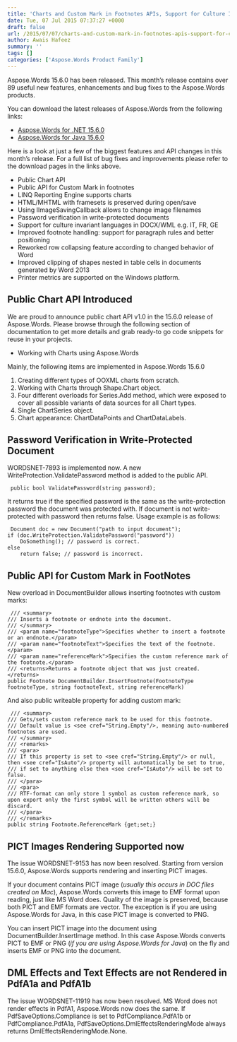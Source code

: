 ```yaml
---
title: 'Charts and Custom Mark in Footnotes APIs, Support for Culture Invariant Languages in DOCX/WML and many other Improvements Added in Aspose.Words 15.6.0'
date: Tue, 07 Jul 2015 07:37:27 +0000
draft: false
url: /2015/07/07/charts-and-custom-mark-in-footnotes-apis-support-for-culture-invariant-languages-in-docxwml-and-many-other-improvements-added-in-aspose.words-15.6.0/
author: Awais Hafeez
summary: ''
tags: []
categories: ['Aspose.Words Product Family']
---
```


[](http://www.aspose.com/.net/word-component.aspx)Aspose.Words 15.6.0 has been released. This month’s release contains over 89 useful new features, enhancements and bug fixes to the Aspose.Words products.

You can download the latest releases of Aspose.Words from the following links:

*   [Aspose.Words for .NET 15.6.0][1]
*   [Aspose.Words for Java 15.6.0][2]

Here is a look at just a few of the biggest features and API changes in this month’s release. For a full list of bug fixes and improvements please refer to the download pages in the links above.

*   Public Chart API
*   Public API for Custom Mark in footnotes
*   LINQ Reporting Engine supports charts
*   HTML/MHTML with framesets is preserved during open/save
*   Using IImageSavingCallback allows to change image filenames
*   Password verification in write-protected documents
*   Support for culture invariant languages in DOCX/WML e.g. IT, FR, GE
*   Improved footnote handling: support for paragraph rules and better positioning
*   Reworked row collapsing feature according to changed behavior of Word
*   Improved clipping of shapes nested in table cells in documents generated by Word 2013
*   Printer metrics are supported on the Windows platform.

## Public Chart API Introduced

We are proud to announce public chart API v1.0 in the 15.6.0 release of Aspose.Words. Please browse through the following section of documentation to get more details and grab ready-to go code snippets for reuse in your projects.

*   Working with Charts using Aspose.Words

Mainly, the following items are implemented in Aspose.Words 15.6.0

1.  Creating different types of OOXML charts from scratch.
2.  Working with Charts through Shape.Chart object.
3.  Four different overloads for Series.Add method, which were exposed to cover all possible variants of data sources for all Chart types.
4.  Single ChartSeries object.
5.  Chart appearance: ChartDataPoints and ChartDataLabels.

## Password Verification in Write-Protected Document

WORDSNET-7893 is implemented now. A new WriteProtection.ValidatePassword method is added to the public API.

```
 public bool ValidatePassword(string password); 
```

It returns true if the specified password is the same as the write-protection password the document was protected with. If document is not write-protected with password then returns false. Usage example is as follows:

```
 Document doc = new Document("path to input document");
if (doc.WriteProtection.ValidatePassword("password"))
    DoSomething(); // password is correct.
else
    return false; // password is incorrect. 
```

## Public API for Custom Mark in FootNotes

New overload in DocumentBuilder allows inserting footnotes with custom marks:

```
 /// <summary>
/// Inserts a footnote or endnote into the document.
/// </summary>
/// <param name="footnoteType">Specifies whether to insert a footnote or an endnote.</param>
/// <param name="footnoteText">Specifies the text of the footnote.</param>
/// <param name="referenceMark">Specifies the custom reference mark of the footnote.</param>
/// <returns>Returns a footnote object that was just created.</returns>
public Footnote DocumentBuilder.InsertFootnote(FootnoteType footnoteType, string footnoteText, string referenceMark) 
```

And also public writeable property for adding custom mark:

```
 /// <summary>
/// Gets/sets custom reference mark to be used for this footnote.
/// Default value is <see cref="String.Empty"/>, meaning auto-numbered footnotes are used.
/// </summary>
/// <remarks>
/// <para>
/// If this property is set to <see cref="String.Empty"/> or null, then <see cref="IsAuto"/> property will automatically be set to true,
/// if set to anything else then <see cref="IsAuto"/> will be set to false.
/// </para>
/// <para>
/// RTF-format can only store 1 symbol as custom reference mark, so upon export only the first symbol will be written others will be discard.
/// </para>
/// </remarks>
public string Footnote.ReferenceMark {get;set;} 
```

## PICT Images Rendering Supported now

The issue WORDSNET-9153 has now been resolved. Starting from version 15.6.0, Aspose.Words supports rendering and inserting PICT images.

If your document contains PICT image (_usually this occurs in DOC files created on Mac_), Aspose.Words converts this image to EMF format upon reading, just like MS Word does. Quality of the image is preserved, because both PICT and EMF formats are vector. The exception is if you are using Aspose.Words for Java, in this case PICT image is converted to PNG.

You can insert PICT image into the document using DocumentBuilder.InsertImage method. In this case Aspose.Words converts PICT to EMF or PNG (_if you are using Aspose.Words for Java_) on the fly and inserts EMF or PNG into the document.

## DML Effects and Text Effects are not Rendered in PdfA1a and PdfA1b

The issue WORDSNET-11919 has now been resolved. MS Word does not render effects in PdfA1, Aspose.Words now does the same. If PdfSaveOptions.Compliance is set to PdfCompliance.PdfA1b or PdfCompliance.PdfA1a, PdfSaveOptions.DmlEffectsRenderingMode always returns DmlEffectsRenderingMode.None.




[1]: http://www.aspose.com/community/files/51/.net-components/aspose.words-for-.net/default.aspx
[2]: http://www.aspose.com/community/files/72/java-components/aspose.words-for-java/default.aspx




